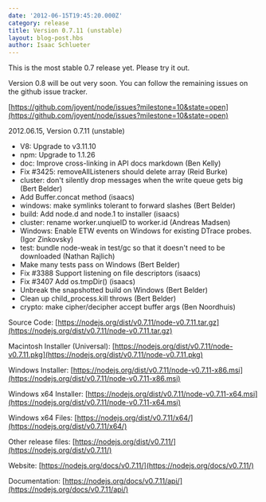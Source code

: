 ```yaml
---
date: '2012-06-15T19:45:20.000Z'
category: release
title: Version 0.7.11 (unstable)
layout: blog-post.hbs
author: Isaac Schlueter
---
```


This is the most stable 0.7 release yet. Please try it out.

Version 0.8 will be out very soon. You can follow the remaining issues on the github issue tracker.

[https://github.com/joyent/node/issues?milestone=10&state=open](https://github.com/joyent/node/issues?milestone=10&state=open)

2012.06.15, Version 0.7.11 (unstable)

- V8: Upgrade to v3.11.10
- npm: Upgrade to 1.1.26
- doc: Improve cross-linking in API docs markdown (Ben Kelly)
- Fix #3425: removeAllListeners should delete array (Reid Burke)
- cluster: don't silently drop messages when the write queue gets big (Bert Belder)
- Add Buffer.concat method (isaacs)
- windows: make symlinks tolerant to forward slashes (Bert Belder)
- build: Add node.d and node.1 to installer (isaacs)
- cluster: rename worker.unqiueID to worker.id (Andreas Madsen)
- Windows: Enable ETW events on Windows for existing DTrace probes. (Igor Zinkovsky)
- test: bundle node-weak in test/gc so that it doesn't need to be downloaded (Nathan Rajlich)
- Make many tests pass on Windows (Bert Belder)
- Fix #3388 Support listening on file descriptors (isaacs)
- Fix #3407 Add os.tmpDir() (isaacs)
- Unbreak the snapshotted build on Windows (Bert Belder)
- Clean up child_process.kill throws (Bert Belder)
- crypto: make cipher/decipher accept buffer args (Ben Noordhuis)

Source Code: [https://nodejs.org/dist/v0.7.11/node-v0.7.11.tar.gz](https://nodejs.org/dist/v0.7.11/node-v0.7.11.tar.gz)

Macintosh Installer (Universal): [https://nodejs.org/dist/v0.7.11/node-v0.7.11.pkg](https://nodejs.org/dist/v0.7.11/node-v0.7.11.pkg)

Windows Installer: [https://nodejs.org/dist/v0.7.11/node-v0.7.11-x86.msi](https://nodejs.org/dist/v0.7.11/node-v0.7.11-x86.msi)

Windows x64 Installer: [https://nodejs.org/dist/v0.7.11/node-v0.7.11-x64.msi](https://nodejs.org/dist/v0.7.11/node-v0.7.11-x64.msi)

Windows x64 Files: [https://nodejs.org/dist/v0.7.11/x64/](https://nodejs.org/dist/v0.7.11/x64/)

Other release files: [https://nodejs.org/dist/v0.7.11/](https://nodejs.org/dist/v0.7.11/)

Website: [https://nodejs.org/docs/v0.7.11/](https://nodejs.org/docs/v0.7.11/)

Documentation: [https://nodejs.org/docs/v0.7.11/api/](https://nodejs.org/docs/v0.7.11/api/)
